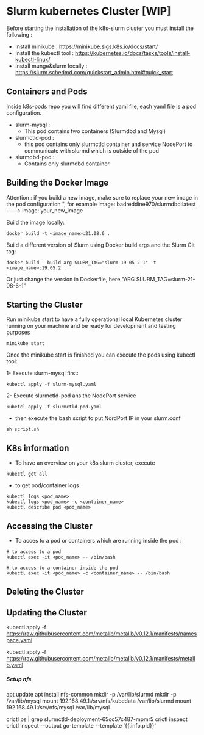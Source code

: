# Slurm kubernetes Cluster [WIP]

Before starting the installation of the k8s-slurm cluster you must install the following :

* Install minikube : https://minikube.sigs.k8s.io/docs/start/
* Install the kubectl tool : https://kubernetes.io/docs/tasks/tools/install-kubectl-linux/
* Install munge&slurm locally : https://slurm.schedmd.com/quickstart_admin.html#quick_start


## Containers and Pods

Inside k8s-pods repo you will find different yaml file, each yaml file is a pod configuration.

*  slurm-mysql :
    * This pod contains two containers (Slurmdbd and Mysql)
*  slurmctld-pod :
    * this pod contains only slurmctld container and service NodePort to communicate with slurmd which is outside of the pod
* slurmdbd-pod :
    * Contains only slurmdbd container


## Building the Docker Image

Attention : if you build a new image, make sure to replace your new image in the pod configuration ", for example image: badreddine970/slurmdbd:latest ---> image: your_new_image

Build the image locally:

```console
docker build -t <image_name>:21.08.6 .
```

Build a different version of Slurm using Docker build args and the Slurm Git
tag:

```console
docker build --build-arg SLURM_TAG="slurm-19-05-2-1" -t <image_name>:19.05.2 .
```
Or just change the version in Dockerfile, here "ARG SLURM_TAG=slurm-21-08-6-1"

## Starting the Cluster
Run minikube start to have a fully operational local Kubernetes cluster running on your machine and be ready for development and testing purposes
```console
minikube start
```

Once the minikube start is finished you can execute the pods using kubectl tool:

1- Execute slurm-mysql first:
```console
kubectl apply -f slurm-mysql.yaml
```
2-  Execute slurmctld-pod ans the NodePort service

```console
kubetcl apply -f slurmctld-pod.yaml
```
* then execute the bash script to put NordPort IP in your slurm.conf 
```console
sh script.sh
```

## K8s information

* To have an overview on your k8s slurm cluster, execute 
```console
kubectl get all 
```
* to get pod/container logs
```console
kubectl logs <pod_name>
kubectl logs <pod_name> -c <container_name>
kubectl describe pod <pod_name>
```
## Accessing the Cluster

* To acces to a pod or containers which are running inside the pod :
```console
# to access to a pod
kubectl exec -it <pod_name> -- /bin/bash 
``` 
```console
# to access to a container inside the pod     
kubectl exec -it <pod_name> -c <container_name> -- /bin/bash
```


## Deleting the Cluster

## Updating the Cluster


kubectl apply -f https://raw.githubusercontent.com/metallb/metallb/v0.12.1/manifests/namespace.yaml

kubectl apply -f https://raw.githubusercontent.com/metallb/metallb/v0.12.1/manifests/metallb.yaml

##### Setup nfs #####
apt update
apt install nfs-common
mkdir -p /var/lib/slurmd
mkdir -p /var/lib/mysql
mount 192.168.49.1:/srv/nfs/kubedata /var/lib/slurmd
mount 192.168.49.1:/srv/nfs/mysql /var/lib/mysql



crictl ps | grep slurmctld-deployment-65cc57c487-mpmr5
crictl inspect <pause-container-id>
crictl inspect --output go-template --template '{{.info.pid}}' <pause-container-id>
